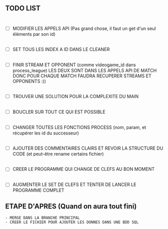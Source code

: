 ## TODO LIST<br><br>

- [ ] MODIFIER LES APPELS API (Pas grand chose, il faut un get d'un seul éléments par son id)<br><br>
-  [ ] SET TOUS LES INDEX A ID DANS LE CLEANER<br><br>
-  [ ] FINIR STREAM ET OPPONENT (comme videogame_id dans process_league) LES DEUX SONT DANS LES APPELS API DE MATCH DONC POUR CHAQUE MATCH FAUDRA RECUPERER STREAMS ET OPPONENTS :))<br><br>
-  [ ] TROUVER UNE SOLUTION POUR LA COMPLEXITE DU MAIN<br><br>
-  [ ] BOUCLER SUR TOUT CE QUI EST POSSIBLE<br><br>
-  [ ] CHANGER TOUTES LES FONCTIONS PROCESS (nom, param, et récupérer les id du successeur)<br><br>
-  [ ] AJOUTER DES COMMENTAIRES CLAIRS ET REVOIR LA STRUCTURE DU CODE (et peut-être rename certains fichier)<br><br>
-  [ ] CREER LE PROGRAMME QUI CHANGE DE CLEFS AU BON MOMENT<br><br>
-  [ ] AUGMENTER LE SET DE CLEFS ET TENTER DE LANCER LE PROGRAMME COMPLET


## ETAPE D'APRES (Quand on aura tout fini)

    - MERGE DANS LA BRANCHE PRINCIPAL
    - CREER LE FICHIER POUR AJOUTER LES DONNES DANS UNE BDD SQL